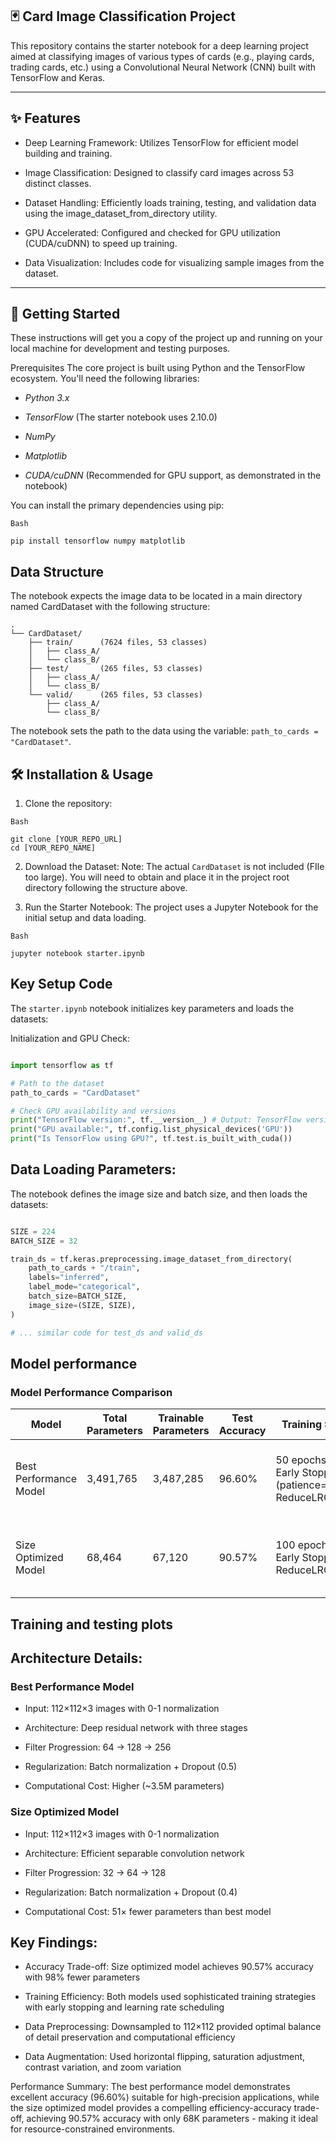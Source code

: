 ## 🃏 Card Image Classification Project
This repository contains the starter notebook for a deep learning project aimed at classifying images of various types of cards (e.g., playing cards, trading cards, etc.) using a Convolutional Neural Network (CNN) built with TensorFlow and Keras.

---

## ✨ Features
* Deep Learning Framework: Utilizes TensorFlow for efficient model building and training.

* Image Classification: Designed to classify card images across 53 distinct classes.

* Dataset Handling: Efficiently loads training, testing, and validation data using the image_dataset_from_directory utility.

* GPU Accelerated: Configured and checked for GPU utilization (CUDA/cuDNN) to speed up training.

* Data Visualization: Includes code for visualizing sample images from the dataset.
  
---

## 🚀 Getting Started
These instructions will get you a copy of the project up and running on your local machine for development and testing purposes.

Prerequisites
The core project is built using Python and the TensorFlow ecosystem. You'll need the following libraries:

* *Python 3.x*

* *TensorFlow* (The starter notebook uses 2.10.0)

* *NumPy*

* *Matplotlib*

* *CUDA/cuDNN* (Recommended for GPU support, as demonstrated in the notebook)

You can install the primary dependencies using pip:

```
Bash

pip install tensorflow numpy matplotlib
```

## Data Structure

The notebook expects the image data to be located in a main directory named CardDataset with the following structure:

```
.
└── CardDataset/
    ├── train/      (7624 files, 53 classes)
    │   ├── class_A/
    │   └── class_B/
    ├── test/       (265 files, 53 classes)
    │   ├── class_A/
    │   └── class_B/
    └── valid/      (265 files, 53 classes)
        ├── class_A/
        └── class_B/
```
The notebook sets the path to the data using the variable: `path_to_cards = "CardDataset"`.

## 🛠 Installation & Usage
1. Clone the repository:

```
Bash

git clone [YOUR_REPO_URL]
cd [YOUR_REPO_NAME]
```

2. Download the Dataset:
Note: The actual `CardDataset` is not included (FIle too large). You will need to obtain and place it in the project root directory following the structure above.

3. Run the Starter Notebook:
The project uses a Jupyter Notebook for the initial setup and data loading.

```
Bash

jupyter notebook starter.ipynb
```

## Key Setup Code
The `starter.ipynb` notebook initializes key parameters and loads the datasets:

Initialization and GPU Check:

```Python

import tensorflow as tf

# Path to the dataset
path_to_cards = "CardDataset"

# Check GPU availability and versions
print("TensorFlow version:", tf.__version__) # Output: TensorFlow version: 2.10.0
print("GPU available:", tf.config.list_physical_devices('GPU'))
print("Is TensorFlow using GPU?", tf.test.is_built_with_cuda())
```

## Data Loading Parameters:

The notebook defines the image size and batch size, and then loads the datasets:

```Python

SIZE = 224
BATCH_SIZE = 32

train_ds = tf.keras.preprocessing.image_dataset_from_directory(
    path_to_cards + "/train",
    labels="inferred",
    label_mode="categorical",
    batch_size=BATCH_SIZE,
    image_size=(SIZE, SIZE),
)

# ... similar code for test_ds and valid_ds
```

## Model performance

### Model Performance Comparison

| Model                  | Total Parameters | Trainable Parameters | Test Accuracy | Training Strategy                                    | Key Features                                                                 |
|-------------------------|-----------------|----------------------|---------------|------------------------------------------------------|-------------------------------------------------------------------------------|
| Best Performance Model  | 3,491,765       | 3,487,285            | 96.60%        | 50 epochs max, Early Stopping (patience=5), ReduceLROnPlateau | Residual blocks (64→128→256), BatchNorm, Dropout (0.5), Global Average Pooling |
| Size Optimized Model    | 68,464          | 67,120               | 90.57%        | 100 epochs max, Early Stopping, ReduceLROnPlateau    | SeparableConv2D, Reduced filters (32→64→128), Dropout (0.4), Efficient residual blocks |

## Training and testing plots



## Architecture Details:
### Best Performance Model
* Input: 112×112×3 images with 0-1 normalization

* Architecture: Deep residual network with three stages

* Filter Progression: 64 → 128 → 256

* Regularization: Batch normalization + Dropout (0.5)

* Computational Cost: Higher (~3.5M parameters)

### Size Optimized Model
* Input: 112×112×3 images with 0-1 normalization

* Architecture: Efficient separable convolution network

* Filter Progression: 32 → 64 → 128

* Regularization: Batch normalization + Dropout (0.4)

* Computational Cost: 51× fewer parameters than best model

## Key Findings:
* Accuracy Trade-off: Size optimized model achieves 90.57% accuracy with 98% fewer parameters

* Training Efficiency: Both models used sophisticated training strategies with early stopping and learning rate scheduling

* Data Preprocessing: Downsampled to 112×112 provided optimal balance of detail preservation and computational efficiency

* Data Augmentation: Used horizontal flipping, saturation adjustment, contrast variation, and zoom variation

Performance Summary:
The best performance model demonstrates excellent accuracy (96.60%) suitable for high-precision applications, while the size optimized model provides a compelling efficiency-accuracy trade-off, achieving 90.57% accuracy with only 68K parameters - making it ideal for resource-constrained environments.
